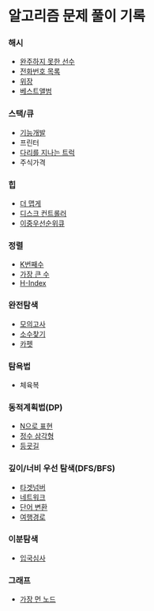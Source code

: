 # 알고리즘 문제 풀이 기록

### 해시
* [완주하지 못한 선수](./algorithm/programers/NotFinishedPlayer.java)
* [전화번호 목록](./algorithm/programers/TelList.java)
* [위장](./algorithm/programers/Camouflage.java)
* [베스트앨범](./algorithm/programers/BestAlbum.java)

### 스택/큐
* [기능개발](./algorithm/programers/FunctionDevelopment.java)
* 프린터
* [다리를 지나는 트럭](./algorithm/programers/TruckPassingTheBridge.java)
* 주식가격

### 힙
* [더 맵게](./algorithm/programers/MoreSpicy.java)
* [디스크 컨트롤러](./algorithm/programers/DiskController.java)
* [이중우선순위큐](./algorithm/programers/DoublePriorityQueue.java)

### 정렬 
* [K번째수](./algorithm/programers/KthNumber.java)
* [가장 큰 수](./algorithm/programers/BigNumber.java)
* [H-Index](./algorithm/programers/Hindex.java)

### 완전탐색
* [모의고사](./algorithm/programers/PracticeTest.java)
* [소수찾기](./algorithm/programers/FindPrimeNumbers.java)
* [카펫](./algorithm/programers/Carpet.java)

### 탐욕법
* 체육복	

### 동적계획법(DP)
* [N으로 표현](./algorithm/programers/ExpressedAsN.java)
* [정수 삼각형](./algorithm/programers/IntegerTriangle.java)
* [등굣길](./algorithm/programers/WayToSchool.java)


### 깊이/너비 우선 탐색(DFS/BFS)
* [타겟넘버](./algorithm/programers/TargetNumber.java)
* [네트워크](./algorithm/programers/Network.java)
* [단어 변환](./algorithm/programers/ChangeWords.java)
* [여행경로](./algorithm/programers/TravelRoute2.java)

### 이분탐색
* [입국심사](./algorithm/programers/Immigration.java)


### 그래프
* [가장 먼 노드](./algorithm/programers/FarthestNode.java) 

